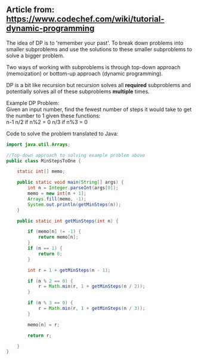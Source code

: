 
## Article from: https://www.codechef.com/wiki/tutorial-dynamic-programming  
  
The idea of DP is to 'remember your past'. To break down problems into smaller subproblems and use the solutions to these smaller subproblems to solve a bigger problem. 
  
  
Two ways of working with subproblems is through top-down approach (memoization) or bottom-up approach (dynamic programming).  
  
DP is a bit like recursion but recursion solves all **required** subproblems and potentially solves all of these subproblems **multiple** times.  

Example DP Problem:  
Given an input number, find the fewest number of steps it would take to get the number to 1 given these functions:  
  n-1
  n/2 if n%2 = 0
  n/3 if n%3 = 0
  
Code to solve the problem translated to Java:  

```java
import java.util.Arrays;

//Top-down approach to solving example problem above
public class MinStepsToOne {

	static int[] memo;

	public static void main(String[] args) {
		int n = Integer.parseInt(args[0]);
		memo = new int[n + 1];
		Arrays.fill(memo, -1);
		System.out.println(getMinSteps(n));
	}

	public static int getMinSteps(int n) {

		if (memo[n] != -1) {
			return memo[n];
		}
		if (n == 1) {
			return 0;
		}

		int r = 1 + getMinSteps(n - 1);

		if (n % 2 == 0) {
			r = Math.min(r, 1 + getMinSteps(n / 2));
		}

		if (n % 3 == 0) {
			r = Math.min(r, 1 + getMinSteps(n / 3));
		}

		memo[n] = r;

		return r;

	}
}
```

